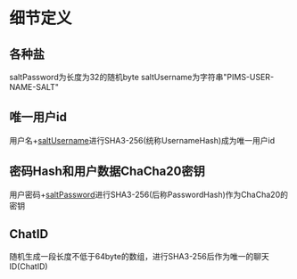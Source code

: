 # 细节定义
## 各种盐
saltPassword为长度为32的随机byte
saltUsername为字符串"PIMS-USER-NAME-SALT"

## 唯一用户id
用户名+[saltUsername](defines.md#各种盐)进行SHA3-256(统称UsernameHash)成为唯一用户id

## 密码Hash和用户数据ChaCha20密钥
用户密码+[saltPassword](defines.md#各种盐)进行SHA3-256(后称PasswordHash)作为ChaCha20的密钥

## ChatID
随机生成一段长度不低于64byte的数组，进行SHA3-256后作为唯一的聊天ID(ChatID)